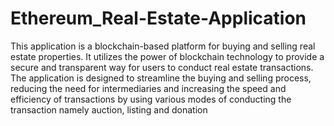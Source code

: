 # Ethereum_Real-Estate-Application

This application is a blockchain-based platform for buying and selling real estate
properties. It utilizes the power of blockchain technology to provide a secure and transparent
way for users to conduct real estate transactions. The application is designed to streamline
the buying and selling process, reducing the need for intermediaries and increasing the speed
and efficiency of transactions by using various modes of conducting the transaction namely
auction, listing and donation
